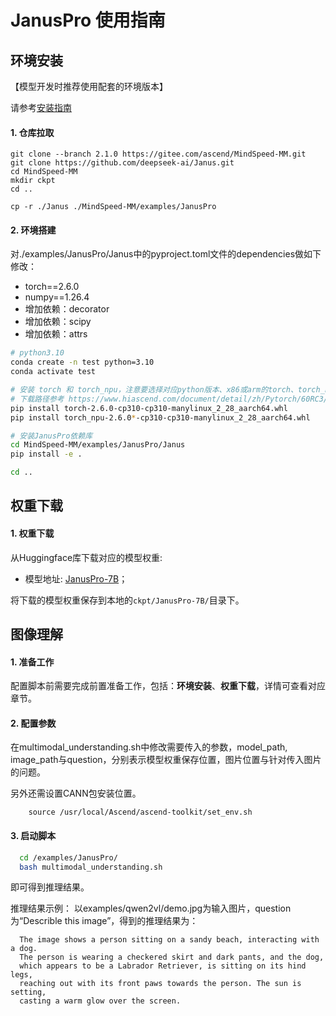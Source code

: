 # JanusPro 使用指南

<p align="left">
</p>


## 环境安装

【模型开发时推荐使用配套的环境版本】

请参考[安装指南](https://gitee.com/ascend/MindSpeed-MM/blob/master/docs/user-guide/installation.md)

#### 1. 仓库拉取

```shell
git clone --branch 2.1.0 https://gitee.com/ascend/MindSpeed-MM.git
git clone https://github.com/deepseek-ai/Janus.git
cd MindSpeed-MM
mkdir ckpt
cd ..

cp -r ./Janus ./MindSpeed-MM/examples/JanusPro
```

#### 2. 环境搭建

对./examples/JanusPro/Janus中的pyproject.toml文件的dependencies做如下修改：
- torch==2.6.0
- numpy==1.26.4
- 增加依赖：decorator
- 增加依赖：scipy
- 增加依赖：attrs
  


```bash
# python3.10
conda create -n test python=3.10
conda activate test

# 安装 torch 和 torch_npu，注意要选择对应python版本、x86或arm的torch、torch_npu及apex包
# 下载路径参考 https://www.hiascend.com/document/detail/zh/Pytorch/60RC3/configandinstg/instg/insg_0001.html
pip install torch-2.6.0-cp310-cp310-manylinux_2_28_aarch64.whl
pip install torch_npu-2.6.0*-cp310-cp310-manylinux_2_28_aarch64.whl

# 安装JanusPro依赖库
cd MindSpeed-MM/examples/JanusPro/Janus
pip install -e .

cd ..
```

## 权重下载

#### 1. 权重下载

从Huggingface库下载对应的模型权重:

- 模型地址: [JanusPro-7B](https://huggingface.co/deepseek-ai/Janus-Pro-7B/tree/main)；

 将下载的模型权重保存到本地的`ckpt/JanusPro-7B/`目录下。
<a id="jump2.2"></a>

## 图像理解

#### 1. 准备工作

配置脚本前需要完成前置准备工作，包括：**环境安装**、**权重下载**，详情可查看对应章节。

#### 2. 配置参数

在multimodal_understanding.sh中修改需要传入的参数，model_path, image_path与question，分别表示模型权重保存位置，图片位置与针对传入图片的问题。

另外还需设置CANN包安装位置。

```shell
    source /usr/local/Ascend/ascend-toolkit/set_env.sh
```

#### 3. 启动脚本
```bash 
  cd /examples/JanusPro/
  bash multimodal_understanding.sh
```
即可得到推理结果。

推理结果示例：
以examples/qwen2vl/demo.jpg为输入图片，question为“Describle this image”，得到的推理结果为：

```shell
  The image shows a person sitting on a sandy beach, interacting with a dog. 
  The person is wearing a checkered skirt and dark pants, and the dog, 
  which appears to be a Labrador Retriever, is sitting on its hind legs, 
  reaching out with its front paws towards the person. The sun is setting, 
  casting a warm glow over the screen. 
```





